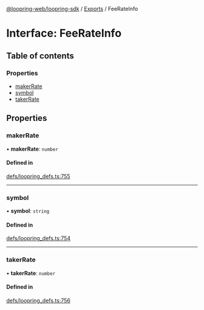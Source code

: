 [@loopring-web/loopring-sdk](../README.md) / [Exports](../modules.md) / FeeRateInfo

# Interface: FeeRateInfo

## Table of contents

### Properties

- [makerRate](FeeRateInfo.md#makerrate)
- [symbol](FeeRateInfo.md#symbol)
- [takerRate](FeeRateInfo.md#takerrate)

## Properties

### makerRate

• **makerRate**: `number`

#### Defined in

[defs/loopring_defs.ts:755](https://github.com/Loopring/loopring_sdk/blob/f560ad6/src/defs/loopring_defs.ts#L755)

___

### symbol

• **symbol**: `string`

#### Defined in

[defs/loopring_defs.ts:754](https://github.com/Loopring/loopring_sdk/blob/f560ad6/src/defs/loopring_defs.ts#L754)

___

### takerRate

• **takerRate**: `number`

#### Defined in

[defs/loopring_defs.ts:756](https://github.com/Loopring/loopring_sdk/blob/f560ad6/src/defs/loopring_defs.ts#L756)
